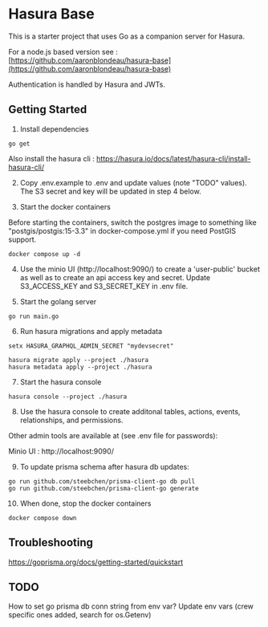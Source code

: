 # Hasura Base

This is a starter project that uses Go as a companion server for Hasura.

For a node.js based version see : [https://github.com/aaronblondeau/hasura-base](https://github.com/aaronblondeau/hasura-base)

Authentication is handled by Hasura and JWTs.

## Getting Started

1.  Install dependencies

```
go get
```

Also install the hasura cli : https://hasura.io/docs/latest/hasura-cli/install-hasura-cli/

2. Copy .env.example to .env and update values (note "TODO" values).  The S3 secret and key will be updated in step 4 below.

3. Start the docker containers

Before starting the containers, switch the postgres image to something like "postgis/postgis:15-3.3" in docker-compose.yml if you need PostGIS support.

```
docker compose up -d
```

4. Use the minio UI (http://localhost:9090/) to create a 'user-public' bucket as well as to create an api access key and secret. Update S3_ACCESS_KEY and S3_SECRET_KEY in .env file.

5. Start the golang server

```
go run main.go
```

6. Run hasura migrations and apply metadata

```
setx HASURA_GRAPHQL_ADMIN_SECRET "mydevsecret"
```

```
hasura migrate apply --project ./hasura
hasura metadata apply --project ./hasura
```

7. Start the hasura console

```
hasura console --project ./hasura
```

8. Use the hasura console to create additonal tables, actions, events, relationships, and permissions.

Other admin tools are available at (see .env file for passwords):

Minio UI : http://localhost:9090/

9. To update prisma schema after hasura db updates:

```
go run github.com/steebchen/prisma-client-go db pull
go run github.com/steebchen/prisma-client-go generate
```

10. When done, stop the docker containers

```
docker compose down
```

## Troubleshooting

https://goprisma.org/docs/getting-started/quickstart

## TODO

How to set go prisma db conn string from env var?
Update env vars (crew specific ones added, search for os.Getenv)